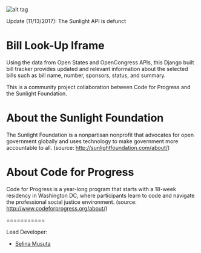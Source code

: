 ![alt tag](http://assets.sunlightfoundation.com/logos/2013/SunlightFoundation-logo.png)

Update (11/13/2017):  The Sunlight API is defunct

Bill Look-Up Iframe
===========

Using the data from Open States and OpenCongress APIs, this Django built bill tracker provides updated and relevant information about the selected bills such as bill name, number, sponsors, status, and summary.

This is a community project collaboration between Code for Progress and the Sunlight Foundation.

About the Sunlight Foundation
===========

The Sunlight Foundation is a nonpartisan nonprofit that advocates for open government globally and uses technology to make government more accountable to all. (source: http://sunlightfoundation.com/about/)

About Code for Progress
===========

Code for Progress is a year-long program that starts with a 18-week residency in Washington DC, where participants learn to code and navigate the professional social justice environment. (source: http://www.codeforprogress.org/about/)

===========

Lead Developer:

 - [Selina Musuta](https://github.com/selinamusuta)

